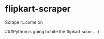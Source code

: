 flipkart-scraper
================

Scrape it..come on

###Python is going to bite the flipkart soon... :)
